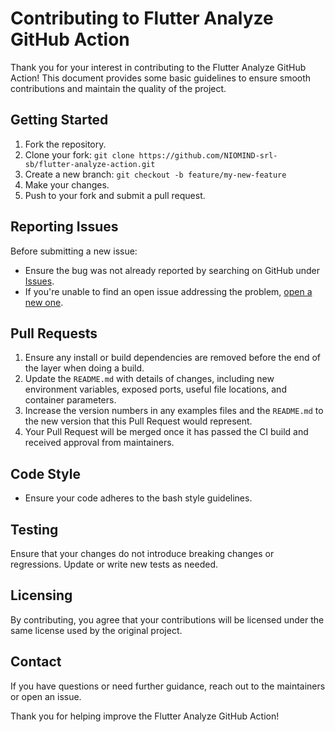 # Contributing to Flutter Analyze GitHub Action

Thank you for your interest in contributing to the Flutter Analyze GitHub Action! This document provides some basic guidelines to ensure smooth contributions and maintain the quality of the project.

## Getting Started

1. Fork the repository.
2. Clone your fork: `git clone https://github.com/NIOMIND-srl-sb/flutter-analyze-action.git`
3. Create a new branch: `git checkout -b feature/my-new-feature`
4. Make your changes.
5. Push to your fork and submit a pull request.

## Reporting Issues

Before submitting a new issue:

- Ensure the bug was not already reported by searching on GitHub under [Issues](https://github.com/NIOMIND-srl-sb/flutter-analyze-action/issues).
- If you're unable to find an open issue addressing the problem, [open a new one](https://github.com/NIOMIND-srl-sb/flutter-analyze-action/issues/new).

## Pull Requests

1. Ensure any install or build dependencies are removed before the end of the layer when doing a build.
2. Update the `README.md` with details of changes, including new environment variables, exposed ports, useful file locations, and container parameters.
3. Increase the version numbers in any examples files and the `README.md` to the new version that this Pull Request would represent.
4. Your Pull Request will be merged once it has passed the CI build and received approval from maintainers.

## Code Style

- Ensure your code adheres to the bash style guidelines.

## Testing

Ensure that your changes do not introduce breaking changes or regressions. Update or write new tests as needed.

## Licensing

By contributing, you agree that your contributions will be licensed under the same license used by the original project.

## Contact

If you have questions or need further guidance, reach out to the maintainers or open an issue.

Thank you for helping improve the Flutter Analyze GitHub Action!
